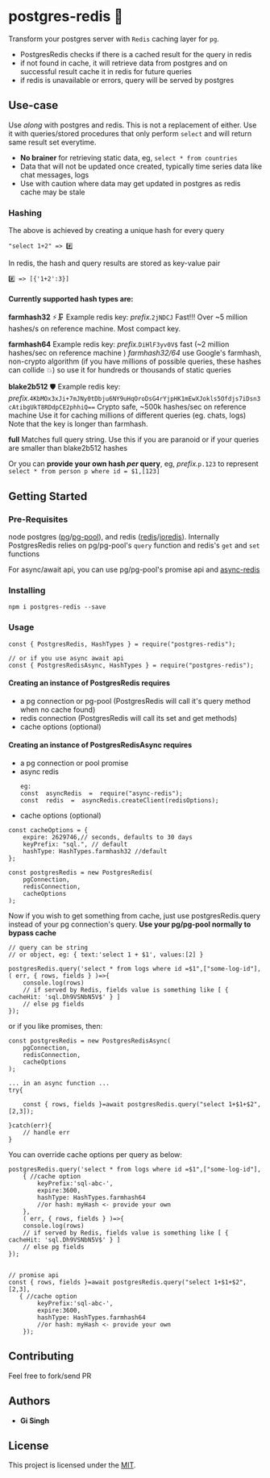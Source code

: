 

# postgres-redis :rocket:

Transform your postgres server with `Redis` caching layer for `pg`.
- PostgresRedis checks if there is a cached result for the query in redis 
- if not found in cache, it will retrieve data from postgres and on successful result cache it in redis for future queries
- if redis is unavailable or errors, query will be served by postgres

## Use-case
Use _along_ with postgres and redis. This is not a replacement of either. Use it with queries/stored procedures that only perform `select` and will return same result set everytime.

- **No brainer** for retrieving static data, eg, `select * from countries`
- Data that will not be updated once created, typically time series data like chat messages, logs
- Use with caution where data may get updated in postgres as redis cache may be stale

### Hashing 
 The above is achieved by creating a unique hash for every query
 
    "select 1+2" => #️⃣
  
In redis, the hash and query results are stored as key-value pair

    #️⃣ => [{'1+2':3}]

#### Currently supported hash types are:    
  
**farmhash32** ⚡🗜️
Example redis key: *prefix.*`2jNDCJ`
Fast!!! Over ~5 million hashes/s on reference machine. Most compact key.

**farmhash64** 
Example redis key:  *prefix.*`DiHlF3yv0V$` 
fast (~2 million hashes/sec on reference machine )
*farmhash32/64* use Google's farmhash, non-crypto algorithm (if you have millions of possible queries, these hashes can collide :collision:) so use it for hundreds or thousands of static queries

**blake2b512** 🛡️
Example redis key: *prefix.*`4KbMOx3xJi+7mJNy0tDbju6NY9uHqOroDsG4rYjpHK1mEwXJokls5Ofdjs7iDsn3cAtibgUkT8RDdpCE2phhiQ==` 
Crypto safe, ~500k hashes/sec on reference machine
Use it for caching millions of different queries (eg. chats, logs)
Note that the key is longer than farmhash.

**full** 
Matches full query string. Use this if you are paranoid or if your queries are smaller than blake2b512 hashes

Or you can **provide your own hash *per* query**, eg, *prefix.*`p.123` to represent `select * from person p where id = $1,[123]` 

## Getting Started

### Pre-Requisites
node postgres ([pg](https://www.npmjs.com/package/pg)/[pg-pool](https://www.npmjs.com/package/pg-pool)), and redis ([redis](https://www.npmjs.com/package/redis)/[ioredis](https://www.npmjs.com/package/ioredis)). Internally PostgresRedis relies on pg/pg-pool's `query` function and redis's `get` and `set` functions

For async/await api, you can use pg/pg-pool's promise api and [async-redis](https://www.npmjs.com/package/async-redis)

### Installing
`npm i postgres-redis --save` 

### Usage
```
const { PostgresRedis, HashTypes } = require("postgres-redis");

// or if you use async await api
const { PostgresRedisAsync, HashTypes } = require("postgres-redis");
```

####  Creating an instance of PostgresRedis requires 
- a pg connection or pg-pool (PostgresRedis will call it's query method when no cache found)
- redis connection (PostgresRedis will call its set and get methods)
- cache options (optional)  

####  Creating an instance of PostgresRedisAsync requires 
- a pg connection or pool promise 
- async redis
	```
	eg:
	const  asyncRedis  =  require("async-redis");
	const  redis  =  asyncRedis.createClient(redisOptions);

	```
- cache options (optional)  

```
const cacheOptions = {
    expire: 2629746,// seconds, defaults to 30 days 
    keyPrefix: "sql.", // default
    hashType: HashTypes.farmhash32 //default
};

const postgresRedis = new PostgresRedis(
    pgConnection,
    redisConnection,
    cacheOptions
);
```
Now if you wish to get something from cache, just use postgresRedis.query instead of your pg connection's query. **Use your pg/pg-pool normally to bypass cache**
```
// query can be string 
// or object, eg: { text:'select 1 + $1', values:[2] }

postgresRedis.query('select * from logs where id =$1",["some-log-id"], ( err, { rows, fields } )=>{
	console.log(rows)
	// if served by Redis, fields value is something like [ { cacheHit: 'sql.Dh9VSNbN5V$' } ]
	// else pg fields
});
```

or if you like promises, then:

```
const postgresRedis = new PostgresRedisAsync(
    pgConnection,
    redisConnection,
    cacheOptions
);

... in an async function ...
try{

	const { rows, fields }=await postgresRedis.query("select 1+$1+$2",[2,3]);

}catch(err){
	// handle err
}

```
You can override cache options per query as below:

```
postgresRedis.query('select * from logs where id =$1",["some-log-id"],
	{ //cache option
		keyPrefix:'sql-abc-', 
		expire:3600, 
		hashType: HashTypes.farmhash64 
        //or hash: myHash <- provide your own 
	}, 
	( err, { rows, fields } )=>{
	console.log(rows)
	// if served by Redis, fields value is something like [ { cacheHit: 'sql.Dh9VSNbN5V$' } ]
	// else pg fields
});


// promise api
const { rows, fields }=await postgresRedis.query("select 1+$1+$2",[2,3],
   { //cache option
		keyPrefix:'sql-abc-', 
		expire:3600, 
		hashType: HashTypes.farmhash64 
        //or hash: myHash <- provide your own 
	});

```

 
## Contributing

 Feel free to fork/send PR

## Authors

* **Gi Singh** 

## License

This project is licensed under the [MIT](./LICENSE).
